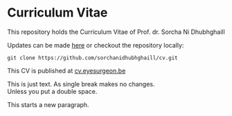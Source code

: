 # Curriculum Vitae

This repository holds the Curriculum Vitae of Prof. dr. Sorcha Ni Dhubhghaill

Updates can be made [here](https://github.com/sorchanidhubhghaill/cv/edit/master/index.md)
or checkout the repository locally:

```
git clone https://github.com/sorchanidhubhghaill/cv.git
```

This CV is published at [cv.eyesurgeon.be](https://cv.eyesurgeon.be)


This is just text.
As single break makes no changes.  
Unless you put a double space.

This starts a new paragraph.
